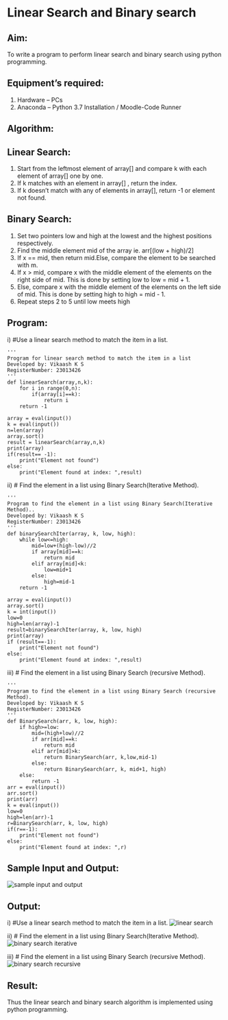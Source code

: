 # Linear Search and Binary search
## Aim:
To write a program to perform linear search and binary search using python programming.
## Equipment’s required:
1.	Hardware – PCs
2.	Anaconda – Python 3.7 Installation / Moodle-Code Runner
## Algorithm:
## Linear Search:
1.	Start from the leftmost element of array[] and compare k with each element of array[] one by one.
2.	If k matches with an element in array[] , return the index.
3.	If k doesn’t match with any of elements in array[], return -1 or element not found.
## Binary Search:
1.	Set two pointers low and high at the lowest and the highest positions respectively.
2.	Find the middle element mid of the array ie. arr[(low + high)/2]
3.	If x == mid, then return mid.Else, compare the element to be searched with m.
4.	If x > mid, compare x with the middle element of the elements on the right side of mid. This is done by setting low to low = mid + 1.
5.	Else, compare x with the middle element of the elements on the left side of mid. This is done by setting high to high = mid - 1.
6.	Repeat steps 2 to 5 until low meets high
## Program:

i)	#Use a linear search method to match the item in a list.
~~~
''' 
Program for linear search method to match the item in a list
Developed by: Vikaash K S
RegisterNumber: 23013426
'''
def linearSearch(array,n,k):
    for i in range(0,n):
        if(array[i]==k):
            return i
    return -1
    
array = eval(input())
k = eval(input()) 
n=len(array)
array.sort()
result = linearSearch(array,n,k)
print(array)
if(result== -1):
    print("Element not found")
else:
    print("Element found at index: ",result)
~~~
ii)	# Find the element in a list using Binary Search(Iterative Method).
~~~
''' 
Program to find the element in a list using Binary Search(Iterative Method)..
Developed by: Vikaash K S
RegisterNumber: 23013426
'''
def binarySearchIter(array, k, low, high):
    while low<=high:
        mid=low+(high-low)//2
        if array[mid]==k:
            return mid
        elif array[mid]<k:
            low=mid+1
        else:
            high=mid-1
    return -1

array = eval(input())
array.sort()
k = int(input())
low=0
high=len(array)-1
result=binarySearchIter(array, k, low, high)
print(array)
if (result==-1):
    print("Element not found")
else:
    print("Element found at index: ",result)

~~~
iii)	# Find the element in a list using Binary Search (recursive Method).
~~~
''' 
Program to find the element in a list using Binary Search (recursive Method).
Developed by: Vikaash K S
RegisterNumber: 23013426
'''
def BinarySearch(arr, k, low, high):
    if high>=low:
        mid=(high+low)//2
        if arr[mid]==k:
            return mid
        elif arr[mid]>k:
            return BinarySearch(arr, k,low,mid-1)
        else:
            return BinarySearch(arr, k, mid+1, high)
    else:
        return -1
arr = eval(input())
arr.sort()
print(arr)
k = eval(input())
low=0
high=len(arr)-1
r=BinarySearch(arr, k, low, high)
if(r==-1):
    print("Element not found")
else:
    print("Element found at index: ",r)
~~~
## Sample Input and Output:
![sample input and output](https://github.com/Vikaash19/Search-Algorithm/assets/148514589/78a13c8b-cff6-4500-a501-b6c3c9f54660)

## Output:
i)	#Use a linear search method to match the item in a list.
![linear search ](https://github.com/Vikaash19/Search-Algorithm/assets/148514589/e05ea8e6-268b-4646-b975-38b244567721)

ii)	# Find the element in a list using Binary Search(Iterative Method).
![binary search iterative](https://github.com/Vikaash19/Search-Algorithm/assets/148514589/a96b72aa-5176-4b58-a032-16a9631e4ca1)

iii)	# Find the element in a list using Binary Search (recursive Method).
![binary search recursive](https://github.com/Vikaash19/Search-Algorithm/assets/148514589/b1c63ce5-0e90-4b19-8d26-ab9d8bbeda32)

## Result:
Thus the linear search and binary search algorithm is implemented using python programming.
